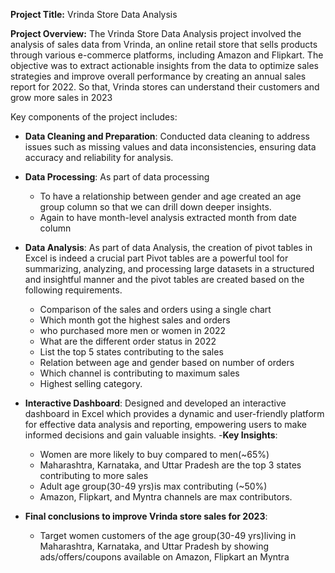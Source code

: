 ﻿**Project Title:** Vrinda Store Data Analysis

**Project Overview:** The Vrinda Store Data Analysis project involved the analysis of sales data from Vrinda, an online retail store that sells products through various e-commerce platforms, including Amazon and Flipkart. The objective was to extract actionable insights from the data to optimize sales strategies and improve overall performance by creating an annual sales report for 2022. So that, Vrinda stores can understand their customers and grow more sales in 2023

Key components of the project includes:

 - **Data Cleaning and Preparation**: Conducted data cleaning to address issues such as missing values and data inconsistencies, ensuring data accuracy and reliability for analysis.
 - **Data Processing**: As part of data processing 
		 
	 - To have a relationship between gender and age created an age group column so that we  can drill down deeper insights.
	 - Again to have month-level analysis extracted month from date column
 - **Data Analysis**: As part of data Analysis, the creation of pivot tables in Excel is indeed a crucial part
 Pivot tables are a powerful tool for summarizing, analyzing, and processing large datasets in a structured and insightful manner and the pivot tables are created based on the following requirements.
	 
      -  Comparison of the sales and orders using a single chart
      - Which month got the highest sales and orders
      - who purchased more men or women in 2022
      - What are the different order status in 2022
      - List the top 5 states contributing to the sales
      - Relation between age and gender based on number of orders
      - Which channel is contributing to maximum sales
      - Highest selling category.

	 
 - **Interactive Dashboard**: Designed and developed an interactive dashboard in Excel which provides a dynamic and user-friendly platform for effective data analysis and reporting, empowering users to make informed decisions and gain valuable insights.
 -**Key Insights**:
	 
    - Women are more likely to buy compared to men(~65%)
    - Maharashtra, Karnataka, and Uttar Pradesh are the top 3 states contributing to more sales
    - Adult age group(30-49 yrs)is max contributing (~50%)
    - Amazon, Flipkart, and Myntra channels are max contributors.
 - **Final conclusions to improve Vrinda store sales for 2023**:
				
     - Target women customers of the age group(30-49 yrs)living in Maharashtra, Karnataka,  and Uttar Pradesh by showing ads/offers/coupons available on Amazon, Flipkart an  Myntra

		  
    

  
  


